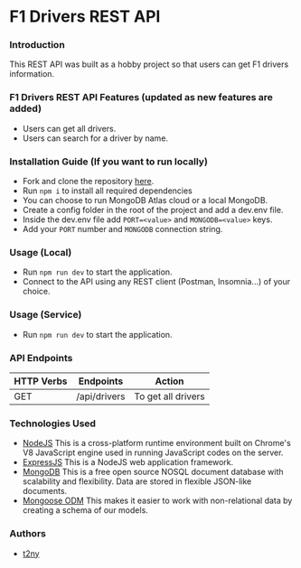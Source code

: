 # F1 Drivers REST API

### Introduction

This REST API was built as a hobby project so that users can get F1 drivers information.

### F1 Drivers REST API Features (updated as new features are added)

- Users can get all drivers.
- Users can search for a driver by name.

### Installation Guide (If you want to run locally)

- Fork and clone the repository [here](https://github.com/t2ny/F1Drivers-API).
- Run `npm i` to install all required dependencies
- You can choose to run MongoDB Atlas cloud or a local MongoDB.
- Create a config folder in the root of the project and add a dev.env file.
- Inside the dev.env file add `PORT=<value>` and `MONGODB=<value>` keys.
- Add your `PORT` number and `MONGODB` connection string.

### Usage (Local)

- Run `npm run dev` to start the application.
- Connect to the API using any REST client (Postman, Insomnia...) of your choice.

### Usage (Service)

- Run `npm run dev` to start the application.

### API Endpoints

| HTTP Verbs | Endpoints    | Action             |
| ---------- | ------------ | ------------------ |
| GET        | /api/drivers | To get all drivers |

### Technologies Used

- [NodeJS](https://nodejs.org/) This is a cross-platform runtime environment built on Chrome's V8 JavaScript engine used in running JavaScript codes on the server.
- [ExpressJS](https://www.expresjs.org/) This is a NodeJS web application framework.
- [MongoDB](https://www.mongodb.com/) This is a free open source NOSQL document database with scalability and flexibility. Data are stored in flexible JSON-like documents.
- [Mongoose ODM](https://mongoosejs.com/) This makes it easier to work with non-relational data by creating a schema of our models.

### Authors

- [t2ny](https://github.com/t2ny)

